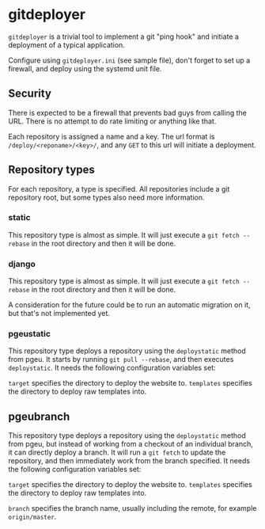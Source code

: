 gitdeployer
===========

`gitdeployer` is a trivial tool to implement a git "ping hook" and
initiate a deployment of a typical application.

Configure using `gitdeployer.ini` (see sample file), don't forget to
set up a firewall, and deploy using the systemd unit file.

Security
--------

There is expected to be a firewall that prevents bad guys from calling
the URL. There is no attempt to do rate limiting or anything like
that.

Each repository is assigned a name and a key. The url format is
`/deploy/<reponame>/<key>/`, and any `GET` to this url will initiate a
deployment.


Repository types
----------------

For each repository, a type is specified. All repositories include a
git repository root, but some types also need more information.

### static

This repository type is almost as simple. It will just execute a `git
fetch --rebase` in the root directory and then it will be done.

### django

This repository type is almost as simple. It will just execute a `git
fetch --rebase` in the root directory and then it will be done.

A consideration for the future could be to run an automatic migration
on it, but that's not implemented yet.

### pgeustatic

This repository type deploys a repository using the `deploystatic`
method from pgeu. It starts by running `git pull --rebase`, and then
executes `deploystatic`. It needs the following configuration
variables set:

`target` specifies the directory to deploy the website to.
`templates` specifies the directory to deploy raw templates into.

## pgeubranch

This repository type deploys a repository using the `deploystatic`
method from pgeu, but instead of working from a checkout of an
individual branch, it can directly deploy a branch. It will run a `git
fetch` to update the repository, and then immediately work from the
branch specified. It needs the following configuration
variables set:

`target` specifies the directory to deploy the website to.
`templates` specifies the directory to deploy raw templates into.

`branch` specifies the branch name, usually including the remote, for
example `origin/master`.
